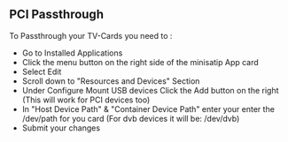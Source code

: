 ## PCI Passthrough 

To Passthrough your TV-Cards you need to :
- Go to Installed Applications
- Click the menu button on the right side of the minisatip App card
- Select Edit 
- Scroll down to "Resources and Devices" Section
- Under Configure Mount USB devices Click the Add button on the right (This will work for PCI devices too)
- In "Host Device Path" & "Container Device Path" enter your enter the /dev/path for you card (For dvb devices it will be: /dev/dvb)
- Submit your changes
